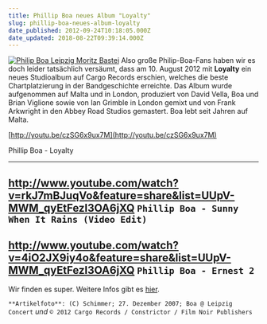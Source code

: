 ```yaml
---
title: Phillip Boa neues Album "Loyalty"
slug: phillip-boa-neues-album-loyalty
date_published: 2012-09-24T10:18:05.000Z
date_updated: 2018-08-22T09:39:14.000Z
---
```


[![Philip Boa Leipzig Moritz Bastei](//thafaker.de/wp-content/uploads/2012/09/Bildschirmfoto-2012-09-24-um-11.47.31-150x150.png)](http://thafaker.de/wp-content/uploads/2012/09/Bildschirmfoto-2012-09-24-um-11.47.31.png) Also große Philip-Boa-Fans haben wir es doch leider tatsächlich versäumt, dass am 10. August 2012 mit **Loyalty** ein neues Studioalbum auf Cargo Records erschien, welches die beste Chartplatzierung in der Bandgeschichte erreichte. Das Album wurde aufgenommen auf Malta und in London, produziert von David Vella, Boa und Brian Viglione sowie von Ian Grimble in London gemixt und von Frank Arkwright in den Abbey Road Studios gemastert. Boa lebt seit Jahren auf Malta.

[http://youtu.be/czSG6x9ux7M](http://youtu.be/czSG6x9ux7M)

Phillip Boa - Loyalty

---

http://www.youtube.com/watch?v=rkJ7mBJuqVo&feature=share&list=UUpV-MWM_qyEtFezI3OA6jXQ
`Phillip Boa - Sunny When It Rains (Video Edit)`
---

http://www.youtube.com/watch?v=4iO2JX9iy4o&feature=share&list=UUpV-MWM_qyEtFezI3OA6jXQ
`Phillip Boa - Ernest 2`
---

Wir finden es super. Weitere Infos gibt es [hier](http://www.phillipboa.de/).

`**Artikelfoto**: (C) Schimmer; 27. Dezember 2007; Boa @ Leipzig Concert`
*und*
`© 2012 Cargo Records / Constrictor / Film Noir Publishers`
